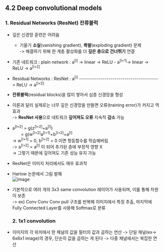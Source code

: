 ## 4.2 Deep convolutional models

### 1. Residual Networks (ResNet) 잔류블럭

- 깊은 신경망 훈련은 어려움
	- 기울기 **소실**(vanishing gradient), **폭발**(exploding gradient) 문제  
	  -> 해결하기 위해 한 계층 활성화를 더 **깊은 층으로 건너뛰기** 연결
- 기존 네트워크 : plain network : a<sup>[l]</sup> -> linear -> ReLU - a<sup>[l+1]</sup>-> linear -> ReLU -> a<sup>[l+2]</sup>
- Residual Networks : ResNet : a<sup>[l]</sup> ----------------------------------------> ReLU -> a<sup>[l+2]</sup>

- **잔류블럭**(residual blocks)을 많이 쌓아서 심층 신경망을 형성

- 이론과 달리 실제로는 너무 깊은 신경망을 만들면 오류(training error)가 커지고 역효과  
  -> **ResNet 사용**으로 네트워크 **깊어져도 오류** 지속적 **감소** 가능


- a<sup>[l+2]</sup> = g(z<sup>[l+2]</sup>+a<sup>[l]</sup>)  
　　= g(w<sup>[l+2]</sup>a<sup>[l+1]</sup>+b<sup>[l+2]</sup>+a<sup>[l]</sup>   
  -> w<sup>[l+1]</sup> = 0, b<sup>[l+2]</sup> = 0 이면 항등함수를 학습해버림  
  -> a<sup>[l+2]</sup> = a<sup>[l]</sup> 이 되어 추가된 층에 부정적 영향 X  
  -> 그렇기 때문에 깊어져도 기존 성능 유지 가능
  
- ResNet은 이미지 처리에서도 매우 효과적
- Harlow 논문에서 그림 발췌  
  ![image](https://github.com/user-attachments/assets/937b0a99-c302-4988-91ad-c205b3cbe3e8)
- 기본적으로 여러 개의 3x3 same convolution 레이어가 사용되며, 이를 통해 차원이 보존  
  -> ex) Conv Conv Conv pull 구조를 반복해 이미지에서 특징 추출, 마지막에 Fully Connected Layer를 사용해 Softmax로 분류

  ### 2. 1x1 convolution
-  이미지의 각 위치에서 한 채널의 값을 필터의 값과 곱하는 연산
  -> 단일 채널(ex-> 6x6x1 image)의 경우, 단순히 값을 곱하는 게 된다
  -> 다중 채널에서는 복잡한 연산
   
